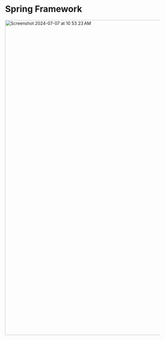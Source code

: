 # Spring Framework

<img width="1026" alt="Screenshot 2024-07-07 at 10 53 23 AM" src="https://github.com/Malobika8/All-In-One/assets/111234135/be7e924a-7514-4816-a26c-9f1ec94c7a8b">
